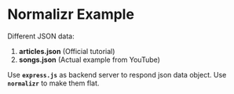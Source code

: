 # Normalizr Example
Different JSON data:
1. __articles.json__ (Official tutorial)
2. __songs.json__ (Actual example from YouTube)

Use __``express.js``__ as backend server to respond json data object. Use __``normalizr``__ to make them flat.
